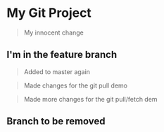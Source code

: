 # My Git Project

> My innocent change

## I'm in the feature branch

> Added to master again 

> Made changes for the git pull demo

> Made more changes for the git pull/fetch dem

## Branch to be removed
